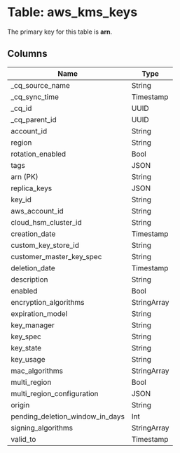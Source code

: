 # Table: aws_kms_keys



The primary key for this table is **arn**.


## Columns
| Name          | Type          |
| ------------- | ------------- |
|_cq_source_name|String|
|_cq_sync_time|Timestamp|
|_cq_id|UUID|
|_cq_parent_id|UUID|
|account_id|String|
|region|String|
|rotation_enabled|Bool|
|tags|JSON|
|arn (PK)|String|
|replica_keys|JSON|
|key_id|String|
|aws_account_id|String|
|cloud_hsm_cluster_id|String|
|creation_date|Timestamp|
|custom_key_store_id|String|
|customer_master_key_spec|String|
|deletion_date|Timestamp|
|description|String|
|enabled|Bool|
|encryption_algorithms|StringArray|
|expiration_model|String|
|key_manager|String|
|key_spec|String|
|key_state|String|
|key_usage|String|
|mac_algorithms|StringArray|
|multi_region|Bool|
|multi_region_configuration|JSON|
|origin|String|
|pending_deletion_window_in_days|Int|
|signing_algorithms|StringArray|
|valid_to|Timestamp|